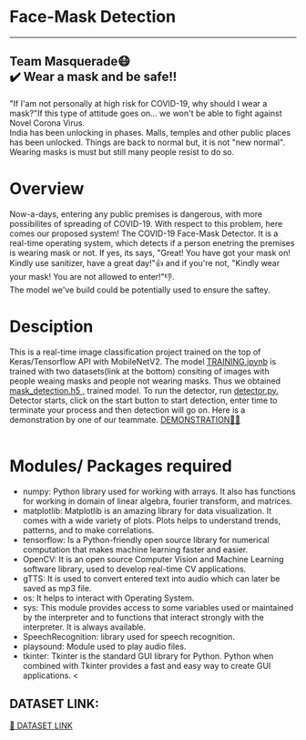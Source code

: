 # Face-Mask Detection
---
**Team Masquerade**:mask: <br/>:heavy_check_mark: Wear a mask and be safe!! 
---
"If I'am not personally at high risk for COVID-19, why should I wear a mask?"If this type of attitude goes on... we won't be able to fight against Novel Corona Virus.<br/>
India has been unlocking in phases. Malls, temples and other public places has been unlocked. Things are back to normal but, it is not "new normal". Wearing masks is must but still many people resist to do so.

# Overview

Now-a-days, entering any public premises is dangerous, with more possibilites of spreading of COVID-19. With respect to this problem, here comes our proposed system! The COVID-19 Face-Mask Detector. It is a real-time operating system, which detects if a person enetring the premises is wearing mask or not. If yes, its says, "Great! You have got your mask on! Kindly use sanitizer, have a great day!":thumbsup: and if you're not, "Kindly wear your mask! You are not allowed to enter!":thumbsdown:. <br/>The model we've build could be potentially used to ensure the saftey.

# Desciption
This is a real-time image classification project trained on the top of Keras/Tensorflow API with MobileNetV2. The model <a href="https://github.com/SheCodes-IEEE-CIS-GHRCE/Face-Mask-Detection/blob/main/TRAINING.ipynb"> TRAINING.ipynb</a> is trained with two datasets(link at the bottom) consiting of images with people weaing masks and people not wearing masks. Thus we obtained <a href="https://github.com/SheCodes-IEEE-CIS-GHRCE/Face-Mask-Detection/blob/main/mask_detection.h5"> mask_detection.h5 </a>, trained model. To run the detector, run <a href="https://github.com/SheCodes-IEEE-CIS-GHRCE/Face-Mask-Detection/blob/main/detector.py"> detector.py. </a> Detector starts, click on the start button to start detection, enter time to terminate your process and then detection will go on. Here is a demonstration by one of our teammate.
<a href="https://drive.google.com/file/d/1Iro2nYpVpV3_M1ukq9m6mI9yr-4h4uay/view?usp=drivesdk"> DEMONSTRATION:woman_technologist: </a>
<br></br>

# Modules/ Packages required
* numpy: Python library used for working with arrays. It also has functions for working in domain of linear algebra, fourier transform, and matrices.
* matplotlib: Matplotlib is an amazing library for data visualization. It comes with a wide variety of plots. Plots helps to understand trends, patterns, and to make correlations.
* tensorflow: Is a Python-friendly open source library for numerical computation that makes machine learning faster and easier.
* OpenCV: It is an open source Computer Vision and Machine Learning software library, used to develop real-time CV applications.
* gTTS: It is used to convert entered text into audio which can later be saved as mp3 file.
* os: It helps to interact with Operating System.
* sys: This module provides access to some variables used or maintained by the interpreter and to functions that interact strongly with the interpreter. It is always available.
* SpeechRecognition: library used for speech recognition.
* playsound: Module used to play audio files.
* tkinter: Tkinter is the standard GUI library for Python. Python when combined with Tkinter provides a fast and easy way to create GUI applications. 
<


## DATASET LINK:
<a href="https://drive.google.com/drive/folders/1XDte2DL2Mf_hw4NsmGst7QtYoU7sMBVG"> 📂 DATASET LINK </a>
<br></br>
